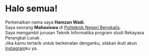 # Halo semua! 

Perkenalkan nama saya **Hamzan Wadi**.\
Saya seorang **Mahasiswa** di [Politeknik Negeri Bengkalis](http://polbeng.ac.id/).\
Saya mengambil jurusan Teknik Informatika program studi Rekayasa Perangkat Lunak .\
Jika kamu tertarik untuk berkenalan denganku, silakan ikuti akun [Instagram](https://www.instagram.com/hmzn_____/)ku ya.

